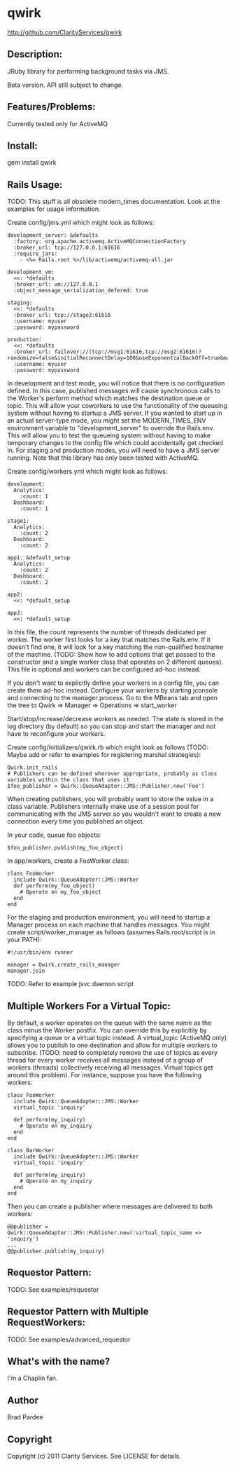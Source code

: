 # qwirk

http://github.com/ClarityServices/qwirk

## Description:

JRuby library for performing background tasks via JMS.

Beta version.  API still subject to change.

## Features/Problems:

Currently tested only for ActiveMQ

## Install:

  gem install qwirk

## Rails Usage:

TODO: This stuff is all obsolete modern_times documentation.  Look at the examples for usage information.

Create config/jms.yml which might look as follows:

    development_server: &defaults
      :factory: org.apache.activemq.ActiveMQConnectionFactory
      :broker_url: tcp://127.0.0.1:61616
      :require_jars:
        - <%= Rails.root %>/lib/activemq/activemq-all.jar

    development_vm:
      <<: *defaults
      :broker_url: vm://127.0.0.1
      :object_message_serialization_defered: true

    staging:
      <<: *defaults
      :broker_url: tcp://stage2:61616
      :username: myuser
      :password: mypassword

    production:
      <<: *defaults
      :broker_url: failover://(tcp://msg1:61616,tcp://msg2:61616)?randomize=false&initialReconnectDelay=100&useExponentialBackOff=true&maxCacheSize=524288&trackMessages=true
      :username: myuser
      :password: mypassword

In development and test mode, you will notice that there is no configuration defined.  In this case, published messages will cause
synchronous calls to the Worker's perform method which matches the destination queue or topic.
This will allow your coworkers to use the functionality
of the queueing system without having to startup a JMS server.  If you wanted to start up in an actual server-type mode, you
might set the MODERN_TIMES_ENV environment variable to "development_server" to override the Rails.env.  This will allow you to test
the queueing system without having to make temporary changes to the config file which could accidentally get checked in.
For staging and production
modes, you will need to have a JMS server running.  Note that this library has only been tested with ActiveMQ.

Create config/workers.yml which might look as follows:

    development:
      Analytics:
        :count: 1
      Dashboard:
        :count: 1

    stage1:
      Analytics:
        :count: 2
      Dashboard:
        :count: 2

    app1: &default_setup
      Analytics:
        :count: 2
      Dashboard:
        :count: 2

    app2:
      <<: *default_setup

    app3:
      <<: *default_setup

In this file, the count represents the number of threads dedicated per worker.  The worker first looks for a key that matches
the Rails.env.  If it doesn't find one, it will look for a key matching the non-qualified hostname of the machine.  (TODO: Show how to add options
that get passed to the constructor and a single worker class that operates on 2 different queues).  This file is optional and workers
can be configured ad-hoc instead.

If you don't want to explicitly define your workers in a config file, you can create them ad-hoc instead.
Configure your workers by starting jconsole and connecting to
the manager process.  Go to the MBeans tab and open the tree to
Qwirk => Manager => Operations => start_worker

Start/stop/increase/decrease workers as needed.  The state is stored in the log directory (by default)
so you can stop and start the manager and not have to reconfigure your workers.

Create config/initializers/qwirk.rb which might look as follows (TODO: Maybe add or refer to
examples for registering marshal strategies):

    Qwirk.init_rails
    # Publishers can be defined wherever appropriate, probably as class variables within the class that uses it
    $foo_publisher = Qwirk::QueueAdapter::JMS::Publisher.new('Foo')

When creating publishers, you will probably want to store the value in a class variable.  Publishers internally
make use of a session pool for communicating with the JMS server so you wouldn't want to create a new connection
every time you published an object.

In your code, queue foo objects:

    $foo_publisher.publish(my_foo_object)

In app/workers, create a FooWorker class:

    class FooWorker
      include Qwirk::QueueAdapter::JMS::Worker
      def perform(my_foo_object)
        # Operate on my_foo_object
      end
    end

For the staging and production environment, you will need to startup a Manager process on each machine that handles messages.  You
might create script/worker_manager as follows (assumes Rails.root/script is in your PATH):

    #!/usr/bin/env runner

    manager = Qwirk.create_rails_manager
    manager.join

TODO:  Refer to example jsvc daemon script


## Multiple Workers For a Virtual Topic:

By default, a worker operates on the queue with the same name as the class minus the Worker postfix.  You can override
this by explicitily by specifying a queue or a virtual topic instead.  A virtual_topic (ActiveMQ only) allows you to publish to one destination
and allow for multiple workers to subscribe.  (TODO: need to completely remove the use of topics as every thread for every worker
receives all messages instead of a group of workers (threads) collectively receiving all messages.  Virtual topics get around this
problem). For instance, suppose you have the following workers:

    class FooWorker
      include Qwirk::QueueAdapter::JMS::Worker
      virtual_topic 'inquiry'

      def perform(my_inquiry)
        # Operate on my_inquiry
      end
    end

    class BarWorker
      include Qwirk::QueueAdapter::JMS::Worker
      virtual_topic 'inquiry'

      def perform(my_inquiry)
        # Operate on my_inquiry
      end
    end

Then you can create a publisher where messages are delivered to both workers:

    @@publisher = Qwirk::QueueAdapter::JMS::Publisher.new(:virtual_topic_name => 'inquiry')
    ...
    @@publisher.publish(my_inquiry)


## Requestor Pattern:

TODO: See examples/requestor


## Requestor Pattern with Multiple RequestWorkers:

TODO: See examples/advanced_requestor


## What's with the name?

I'm a Chaplin fan.

## Author

Brad Pardee

## Copyright

Copyright (c) 2011 Clarity Services. See LICENSE for details.
